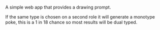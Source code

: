 A simple web app that provides a drawing prompt.

If the same type is chosen on a second role it will generate a monotype poke, this is a 1 in 18 chance so most results will be dual typed.
